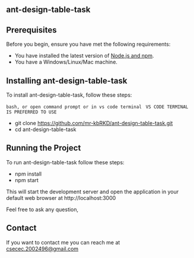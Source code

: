 ## ant-design-table-task


## Prerequisites

Before you begin, ensure you have met the following requirements:
* You have installed the latest version of [Node.js and npm](https://nodejs.org/en/).
* You have a Windows/Linux/Mac machine.

## Installing ant-design-table-task

To install ant-design-table-task, follow these steps:

```bash, or open command prompt or in vs code terminal```
``` VS CODE TERMINAL IS PREFERRED TO USE```
* git clone https://github.com/mr-kbRKD/ant-design-table-task.git
* cd ant-design-table-task


## Running the Project
To run ant-design-table-task follow these steps:

* npm install
* npm start


This will start the development server and open the application in your default web browser at http://localhost:3000

Feel free to ask any question, 
## Contact
If you want to contact me you can reach me at csecec.2002496@gmail.com


